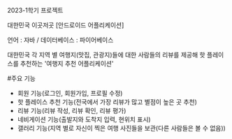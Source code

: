 2023-1학기 프로젝트

대한민국 이곳저곳 [안드로이드 어플리케이션]

언어 : 자바 / 데이터베이스 : 파이어베이스

대한민국 각 지역 별 여행지(맛집, 관광지)들에 대한 사람들의 리뷰를 제공해 핫 플레이스를 추천하는 '여행지 추천 어플리케이션'

#주요 기능
 - 회원 기능(로그인, 회원가입, 프로필 수정)
 - 핫 플레이스 추천 기능(전국에서 가장 리뷰가 많고 별점이 높은 곳 추천)
 - 리뷰 기능(리뷰 작성, 리뷰 확인, 리뷰 평가)
 - 네비게이션 기능(출발지와 도착지 입력, 현위치 표시)
 - 갤러리 기능(지역 별로 자신이 찍은 여행 사진들을 보관(다른 사람들은 볼 수 없음))
